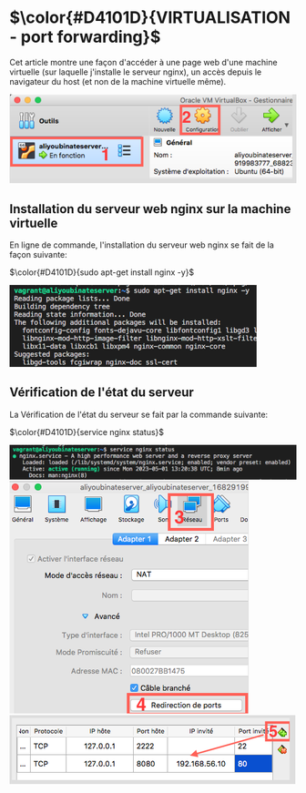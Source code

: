 # $\color{#D4101D}{VIRTUALISATION - port forwarding}$
Cet article montre une façon d'accéder à une page web d'une machine virtuelle (sur laquelle j'installe le serveur nginx), un accès depuis le navigateur du host (et non de la machine virtuelle même).

<img src="https://raw.githubusercontent.com/abiForSofteam/virtualisation/main/img1.png">

## Installation du serveur web nginx sur la machine virtuelle
En ligne de commande, l'installation du serveur web nginx se fait de la façon suivante:  

$\color{#D4101D}{sudo apt-get install nginx -y}$

<img src="https://raw.githubusercontent.com/abiForSofteam/virtualisation/main/nginx_install.png">


## Vérification de l'état du serveur
La Vérification de l'état du serveur se fait par la commande suivante:  

$\color{#D4101D}{service nginx status}$

<img src="https://raw.githubusercontent.com/abiForSofteam/virtualisation/main/nginx_status.png">

<img src="https://raw.githubusercontent.com/abiForSofteam/virtualisation/master/img2.png">
<img src="https://raw.githubusercontent.com/abiForSofteam/virtualisation/master/img3.png">
